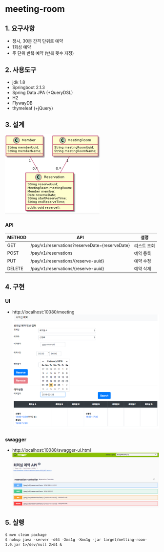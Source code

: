 # meeting-room

## 1. 요구사항
* 정시, 30분 간격 단위로 예약
* 1회성 예약
* 주 단위 반복 예약 (반복 횟수 지정)

## 2. 사용도구
* jdk 1.8
* Springboot 2.1.3
* Spring Data JPA (+QueryDSL)
* H2
* FlywayDB
* thymeleaf (+jQuery)

## 3. 설계
![class-diagram](./image/class-diagram.png)

### API

| METHOD | API | 설명  |
| ---------- |-------------| -----|
| GET      | /pay/v1/reservations?reserveDate={reserveDate} | 리스트 조회 |
| POST      | /pay/v1/reservations      |  예약 등록 |
| PUT | /pay/v1/reservations/{reserve-uuid}      |    예약 수정 |
| DELETE | /pay/v1/reservations/{reserve-uuid}      |   예약 삭제 |

## 4. 구현
### UI
* http://localhost:10080/meeting
![meeting-room-form](./image/meeting-room-form.png)

### swagger
* http://localhost:10080/swagger-ui.html
![swagger-rest](./image/swagger-rest.png)

## 5. 실행

```
$ mvn clean package
$ nohup java -server -d64 -Xms1g -Xmx1g -jar target/metting-room-1.0.jar 1>/dev/null 2>&1 &
```
